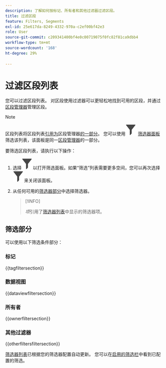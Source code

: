 ```yaml
---
description: 了解如何按标记、所有者和其他过滤器过滤区段。
title: 过滤区段
feature: Filters, Segments
exl-id: 25e617da-8249-4332-970a-c2ef00bf42e3
role: User
source-git-commit: c209341400bf4e0c00719075f0fc82f81ca9dbb4
workflow-type: tm+mt
source-wordcount: '168'
ht-degree: 29%

---
```


# 过滤区段列表

您可以过滤区段列表。 对区段使用过滤器可以更轻松地找到可用的区段，并通过[区段管理器](seg-manage.md)管理区段。

>[!NOTE]
>
>区段列表将区段列表[引用为](seg-manage.md#filters-list)区段管理器[的一部分](seg-manage.md)。 您可以使用![筛选器](/help/assets/icons/Filter.svg) [筛选器面板](seg-manage.md#filter-panel)筛选该列表，该面板是同一[区段管理器](seg-manage.md)的一部分。
>


要筛选区段列表，请执行以下操作：

1. 选择![Filter](/help/assets/icons/Filter.svg)以打开筛选面板。如果“筛选”列表需要更多空间，您可以再次选择![Filter](/help/assets/icons/Filter.svg)来关闭该面板。
1. 从任何可用的[筛选器部分](#filter-sections)中选择筛选器。

   >[!INFO]
   >
   >*项*&#x200B;引用了[筛选器列表](seg-manage.md#segment-list)中显示的筛选器项。
   > 

## 筛选部分

可以使用以下筛选条件部分：

### 标记

{{tagfiltersection}}

### 数据视图

{{dataviewfiltersection}}

### 所有者

{{ownerfiltersection}}


### 其他过滤器

{{otherfiltersfiltersection}}


[筛选器列表](seg-manage.md#segment-list)已根据您的筛选器配置自动更新。 您可以在[启用的筛选栏](seg-manage.md#active-filter-bar)中看到已配置的筛选。
